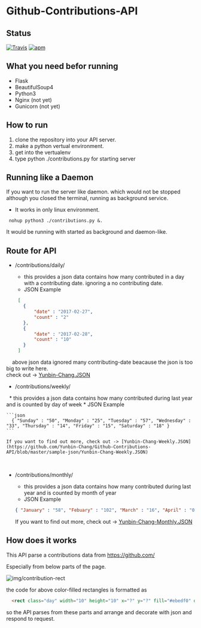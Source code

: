 # Github-Contributions-API

## Status

[![Travis](https://img.shields.io/jenkins/s/https/jenkins.qa.ubuntu.com/view/Precise/view/All%20Precise/job/precise-desktop-amd64_default.svg)]() [![apm](https://img.shields.io/apm/l/vim-mode.svg)]()


## What you need befor running

  * Flask
  * BeautifulSoup4
  * Python3
  * Nginx (not yet)
  * Gunicorn (not yet)
  
  
  
## How to run

  1. clone the repository into your API server.
  2. make a python vertual environment.
  3. get into the vertualenv
  4. type python ./contributions.py for starting server
  
  
## Running like a Daemon

  If you want to run the server like daemon. which would not be stopped although you closed the terminal,
  running as background service.
  
  * It works in only linux environment.
  
  ```
   nohup python3 ./contributions.py &.
  ```
  
  It would be running with started as background and daemon-like.
  
## Route for API

  * /contributions/daily/<uname>

    * this provides a json data contains how many contributed in a day with a contributing date.
      ignoring a no contributing date.
    * JSON Example
  
     ```json
      [
        {
            "date" : "2017-02-27",
            "count" : "2"
        },
        {
            "date" : "2017-02-28",
            "count" : "10"
        }
      ]
     ```
     above json data ignored many contributing-date beacause the json is too big to write here.  
     check out -> [Yunbin-Chang.JSON](https://github.com/Yunbin-Chang/Github-Contributions-API/blob/master/sample-json/Yunbin-Chang.JSON)
     
  * /contributions/weekly/<uname>

    * this provides a json data contains how many contributed during last year and is counted by day of week
    * JSON Example
  
    ```json
      { "Sunday" : "50", "Monday" : "25", "Tuesday" : "57", "Wednesday" : "33", "Thursday" : "14", "Friday" : "15", "Saturday" : "18" }
    ```
    
    If you want to find out more, check out -> [Yunbin-Chang-Weekly.JSON](https://github.com/Yunbin-Chang/Github-Contributions-API/blob/master/sample-json/Yunbin-Chang-Weekly.JSON)
  
  * /contributions/monthly/<uname>

    * this provides a json data contains how many contributed during last year and is counted by month of year
    * JSON Example
  
    ```json
    { "January" : "58", "Febuary" : "102", "March" : "16", "April" : "0", "May" : "0", "June" : "0", "July" : "2","August" : "6","September" : "0","October" : "8","November" : "17","December" : "10" }
    ```
    
    If you want to find out more, check out -> [Yunbin-Chang-Monthly.JSON](https://github.com/Yunbin-Chang/Github-Contributions-API/blob/master/sample-json/Yunbin-Chang-Monthly.JSON)

## How does it works

  This API parse a contributions data from https://github.com/<some-user-name>

  Especially from below parts of the page.

![img/contribution-rect]()

  the code for above color-filled rectangles is formatted as

  ```html
    <rect class="day" width="10" height="10" x="?" y="?" fill="#ebedf0" data-count="<counting>" data-date="yyy-mm-dd"/>
  ```

  so the API parses from these parts and arrange and decorate with json and respond to request.